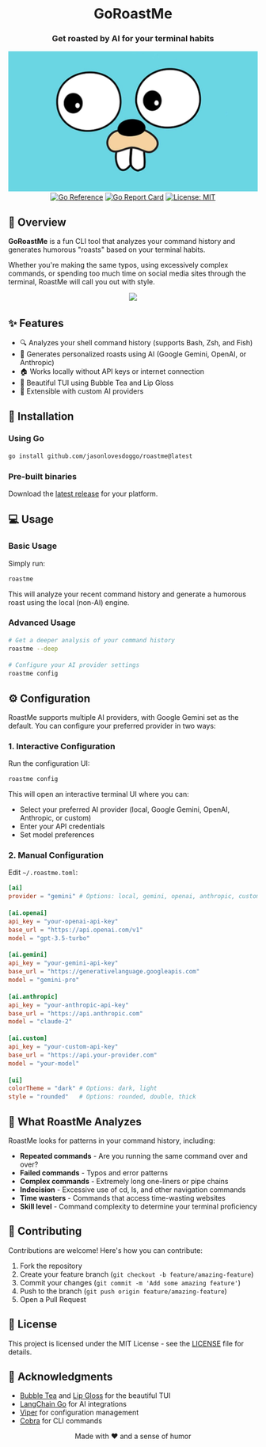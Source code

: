 <div align="center">

# GoRoastMe

### Get roasted by AI for your terminal habits

![img.png](img.png)
[![Go Reference](https://pkg.go.dev/badge/github.com/jasonlovesdoggo/roastme.svg)](https://pkg.go.dev/github.com/jasonlovesdoggo/roastme)
[![Go Report Card](https://goreportcard.com/badge/github.com/jasonlovesdoggo/roastme)](https://goreportcard.com/report/github.com/jasonlovesdoggo/roastme)
[![License: MIT](https://img.shields.io/badge/License-MIT-yellow.svg)](https://opensource.org/licenses/MIT)

</div>

## 📖 Overview

**GoRoastMe** is a fun CLI tool that analyzes your command history and generates humorous "roasts" based on your 
terminal habits. 

Whether you're making the same typos, using excessively complex commands, or spending too much time on social media sites through the terminal, RoastMe will call you out with style.

<div align="center">
<img src="https://raw.githubusercontent.com/jasonlovesdoggo/roastme/main/docs/demo.gif" width="700">
</div>

## ✨ Features

- 🔍 Analyzes your shell command history (supports Bash, Zsh, and Fish)
- 🤖 Generates personalized roasts using AI (Google Gemini, OpenAI, or Anthropic)
- 🏠 Works locally without API keys or internet connection
- 🎨 Beautiful TUI using Bubble Tea and Lip Gloss
- 🧩 Extensible with custom AI providers

## 🚀 Installation

### Using Go

```bash
go install github.com/jasonlovesdoggo/roastme@latest
```

### Pre-built binaries

Download the [latest release](https://github.com/jasonlovesdoggo/roastme/releases/latest) for your platform.

## 💻 Usage

### Basic Usage

Simply run:

```bash
roastme
```

This will analyze your recent command history and generate a humorous roast using the local (non-AI) engine.

### Advanced Usage

```bash
# Get a deeper analysis of your command history
roastme --deep

# Configure your AI provider settings
roastme config
```

## ⚙️ Configuration

RoastMe supports multiple AI providers, with Google Gemini set as the default. You can configure your preferred provider in two ways:

### 1. Interactive Configuration

Run the configuration UI:

```bash
roastme config
```

This will open an interactive terminal UI where you can:
- Select your preferred AI provider (local, Google Gemini, OpenAI, Anthropic, or custom)
- Enter your API credentials
- Set model preferences

### 2. Manual Configuration

Edit `~/.roastme.toml`:

```toml
[ai]
provider = "gemini" # Options: local, gemini, openai, anthropic, custom

[ai.openai]
api_key = "your-openai-api-key"
base_url = "https://api.openai.com/v1"
model = "gpt-3.5-turbo"

[ai.gemini]
api_key = "your-gemini-api-key"
base_url = "https://generativelanguage.googleapis.com"
model = "gemini-pro"

[ai.anthropic]
api_key = "your-anthropic-api-key"
base_url = "https://api.anthropic.com"
model = "claude-2"

[ai.custom]
api_key = "your-custom-api-key"
base_url = "https://api.your-provider.com"
model = "your-model"

[ui]
colorTheme = "dark" # Options: dark, light
style = "rounded"   # Options: rounded, double, thick
```

## 🔎 What RoastMe Analyzes

RoastMe looks for patterns in your command history, including:

- **Repeated commands** - Are you running the same command over and over?
- **Failed commands** - Typos and error patterns
- **Complex commands** - Extremely long one-liners or pipe chains
- **Indecision** - Excessive use of cd, ls, and other navigation commands
- **Time wasters** - Commands that access time-wasting websites
- **Skill level** - Command complexity to determine your terminal proficiency

## 🤝 Contributing

Contributions are welcome! Here's how you can contribute:

1. Fork the repository
2. Create your feature branch (`git checkout -b feature/amazing-feature`)
3. Commit your changes (`git commit -m 'Add some amazing feature'`)
4. Push to the branch (`git push origin feature/amazing-feature`)
5. Open a Pull Request

## 📝 License

This project is licensed under the MIT License - see the [LICENSE](LICENSE) file for details.

## 🙏 Acknowledgments

- [Bubble Tea](https://github.com/charmbracelet/bubbletea) and [Lip Gloss](https://github.com/charmbracelet/lipgloss) for the beautiful TUI
- [LangChain Go](https://github.com/tmc/langchaingo) for AI integrations
- [Viper](https://github.com/spf13/viper) for configuration management
- [Cobra](https://github.com/spf13/cobra) for CLI commands

<div align="center">
<p>Made with ❤️ and a sense of humor</p>
</div>
